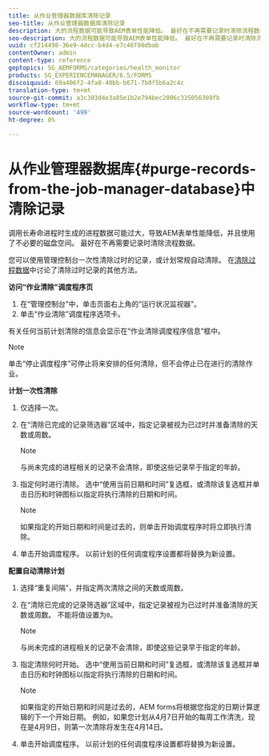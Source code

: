 ```yaml
---
title: 从作业管理器数据库清除记录
seo-title: 从作业管理器数据库清除记录
description: 大的流程数据可能导致AEM表单性能降低。 最好在不再需要记录时清除流程数据。
seo-description: 大的流程数据可能导致AEM表单性能降低。 最好在不再需要记录时清除流程数据。
uuid: cf214498-36e9-4dcc-b4d4-e7c46f80dbab
contentOwner: admin
content-type: reference
geptopics: SG_AEMFORMS/categories/health_monitor
products: SG_EXPERIENCEMANAGER/6.5/FORMS
discoiquuid: 69a406f2-4fa8-40bb-b671-7b0f5b6a2c4c
translation-type: tm+mt
source-git-commit: a3c303d4e3a85e1b2e794bec2006c335056309fb
workflow-type: tm+mt
source-wordcount: '499'
ht-degree: 0%

---
```



# 从作业管理器数据库{#purge-records-from-the-job-manager-database}中清除记录

调用长寿命进程时生成的进程数据可能过大，导致AEM表单性能降低，并且使用了不必要的磁盘空间。 最好在不再需要记录时清除流程数据。

您可以使用管理控制台一次性清除过时的记录，或计划常规自动清除。 在[清除过程数据](/help/forms/using/admin-help/purging-process-data.md#purging-process-data)中讨论了清除过时记录的其他方法。

**访问“作业清除”调度程序页**

1. 在“管理控制台”中，单击页面右上角的“运行状况监视器”。
1. 单击“作业清除”调度程序选项卡。

有关任何当前计划清除的信息会显示在“作业清除调度程序信息”框中。

>[!NOTE]
>
>单击“停止调度程序”可停止将来安排的任何清除，但不会停止已在进行的清除作业。

**计划一次性清除**

1. 仅选择一次。
1. 在“清除已完成的记录筛选器”区域中，指定记录被视为已过时并准备清除的天数或周数。

   >[!NOTE]
   >
   >与尚未完成的进程相关的记录不会清除，即使这些记录早于指定的年龄。

1. 指定何时进行清除。 选中“使用当前日期和时间”复选框，或清除该复选框并单击日历和时钟图标以指定将执行清除的日期和时间。

   >[!NOTE]
   >
   >如果指定的开始日期和时间是过去的，则单击开始调度程序时将立即执行清除。

1. 单击开始调度程序。 以前计划的任何调度程序设置都将替换为新设置。

**配置自动清除计划**

1. 选择“重复间隔”，并指定两次清除之间的天数或周数。
1. 在“清除已完成的记录筛选器”区域中，指定记录被视为已过时并准备清除的天数或周数。 不能将值设置为`0`。

   >[!NOTE]
   >
   >与尚未完成的进程相关的记录不会清除，即使这些记录早于指定的年龄。

1. 指定清除何时开始。 选中“使用当前日期和时间”复选框，或清除该复选框并单击日历和时钟图标以指定将执行清除的日期和时间。

   >[!NOTE]
   >
   >如果指定的开始日期和时间是过去的，AEM forms将根据您指定的日期计算逻辑的下一个开始日期。 例如，如果您计划从4月7日开始的每周工作清洗，现在是4月9日，则第一次清除将发生在4月14日。

1. 单击开始调度程序。 以前计划的任何调度程序设置都将替换为新设置。

